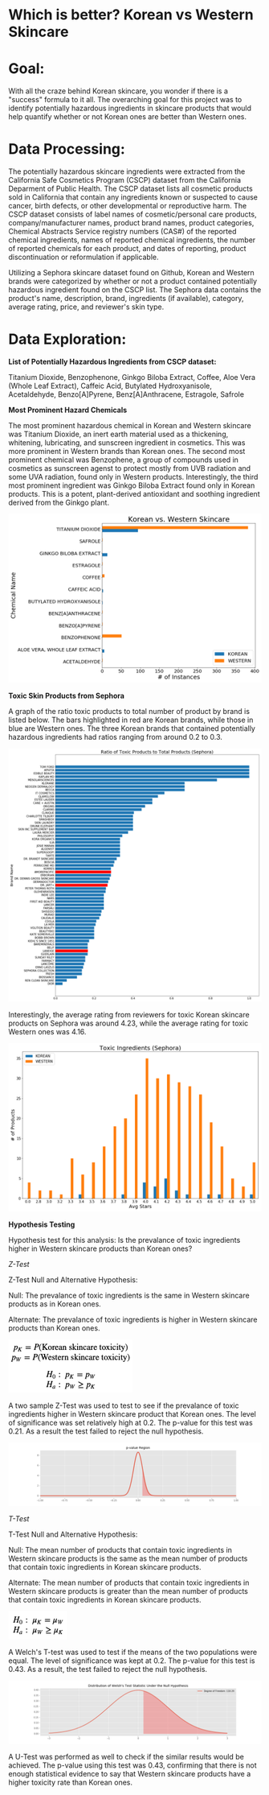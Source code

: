 # Which is better? Korean vs Western Skincare

# Goal:

With all the craze behind Korean skincare, you wonder if there is a "success" formula to it all. The overarching goal for this project was to identify potentially hazardous ingredients in skincare products that would help quantify whether or not Korean ones are better than Western ones. 

# Data Processing:

The potentially hazardous skincare ingredients were extracted from the California Safe Cosmetics Program (CSCP) dataset from the California Deparment of Public Health. The CSCP dataset lists all cosmetic products sold in California that contain any ingredients known or suspected to cause cancer, birth defects, or other developmental or reproductive harm. The CSCP dataset consists of label names of cosmetic/personal care products, company/manufacturer names, product brand names, product categories, Chemical Abstracts Service registry numbers (CAS#) of the reported chemical ingredients, names of reported chemical ingredients, the number of reported chemicals for each product, and dates of reporting, product discontinuation or reformulation if applicable.

Utilizing a Sephora skincare dataset found on Github, Korean and Western brands were categorized by whether or not a product contained potentially hazardous ingredient found on the CSCP list. The Sephora data contains the product's name, description, brand, ingredients (if available), category, average rating, price, and reviewer's skin type.

# Data Exploration:

**List of Potentially Hazardous Ingredients from CSCP dataset:**

Titanium Dioxide, Benzophenone, Ginkgo Biloba Extract, Coffee, Aloe Vera (Whole Leaf Extract), Caffeic Acid, Butylated Hydroxyanisole, Acetaldehyde, Benzo[A]Pyrene, Benz[A]Anthracene, Estragole, Safrole

**Most Prominent Hazard Chemicals**

The most prominent hazardous chemical in Korean and Western skincare was Titanium Dioxide, an inert earth material used as a thickening, whitening, lubricating, and sunscreen ingredient in cosmetics. This was more prominent in Western brands than Korean ones. The second most prominent chemical was Benzophene, a group of compounds used in cosmetics as sunscreen agenst to protect mostly from UVB radiation and some UVA radiation, found only in Western products. Interestingly, the third most prominent ingredient was Ginkgo Biloba Extract found only in Korean products. This is a potent, plant-derived antioxidant and soothing ingredient derived from the Ginkgo plant. 

![CSCP Summary](./images/Chem.png)

**Toxic Skin Products from Sephora**

A graph of the ratio toxic products to total number of product by brand is listed below. The bars highlighted in red are Korean brands, while those in blue are Western ones. The three Korean brands that contained potentially hazardous ingredients had ratios ranging from around 0.2 to 0.3.

![Sephora Ratio](./images/ratio.png)

Interestingly, the average rating from reviewers for toxic Korean skincare products on Sephora was around 4.23, while the average rating for toxic Western ones was 4.16.

![Sephora Toxic Ratings](./images/Toxic_Avg_Stars.png)

**Hypothesis Testing**

Hypothesis test for this analysis: Is the prevalance of toxic ingredients higher in Western skincare products than Korean ones?

*Z-Test*

Z-Test Null and Alternative Hypothesis:

Null: The prevalance of toxic ingredients is the same in Western skincare products as in Korean ones.

Alternate: The prevalance of toxic ingredients is higher in Western skincare products than Korean ones.

![Z Test Null](./images/null_hyp_z.png)

A two sample Z-Test was used to test to see if the prevalance of toxic ingredients higher in Western skincare product that Korean ones. The level of significance was set relatively high at 0.2. The p-value for this test was 0.21. As a result the test failed to reject the null hypothesis.

![Z Test](./images/z-test.png)

*T-Test*

T-Test Null and Alternative Hypothesis:

Null: The mean number of products that contain toxic ingredients in Western skincare products is the same as the mean number of products that contain toxic ingredients in Korean skincare products.

Alternate: The mean number of products that contain toxic ingredients in Western skincare products is greater than the mean number of products that contain toxic ingredients in Korean skincare products.

![Hyp Test](./images/null_hyp.png)

A Welch's T-test was used to test if the means of the two populations were equal. The level of significance was kept at 0.2. The p-value for this test is 0.43. As a result, the test failed to reject the null hypothesis.

![T Test](./images/t-test.png)

A U-Test was performed as well to check if the similar results would be achieved. The p-value using this test was 0.43, confirming that there is not enough statistical evidence to say that Western skincare products have a higher toxicity rate than Korean ones.